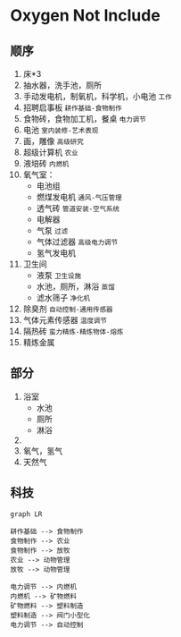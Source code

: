# Oxygen Not Include

## 顺序
1. 床*3
2. 抽水器，洗手池，厕所
3. 手动发电机，制氧机，科学机，小电池 `工作`
4. 招聘启事板 `耕作基础-食物制作`
5. 食物砖，食物加工机，餐桌 `电力调节` 
6. 电池 `室内装修-艺术表现`
7. 画，雕像 `高级研究`
8. 超级计算机 `农业`
9. 液培砖 `内燃机`
10. 氧气室：
    - 电池组
    - 燃煤发电机 `通风-气压管理` 
    - 透气砖 `管道安装-空气系统` 
    - 电解器 
    - 气泵 `过滤`
    - 气体过滤器 `高级电力调节`
    - 氢气发电机
11. 卫生间
    - 液泵 `卫生设施`
    - 水池，厕所，淋浴 `蒸馏`
    - 滤水筛子 `净化机`
12. 除臭剂 `自动控制-通用传感器`
13. 气体元素传感器 `温度调节` 
14. 隔热砖 `蛮力精炼-精炼物体-熔炼` 
15. 精炼金属 

## 部分

1. 浴室
    - 水池
    - 厕所
    - 淋浴
2. 
2. 氧气，氢气
3. 天然气

## 科技

```mermaid
graph LR

耕作基础 --> 食物制作
食物制作 --> 农业
食物制作 --> 放牧
农业 --> 动物管理
放牧 --> 动物管理

电力调节 --> 内燃机
内燃机 --> 矿物燃料
矿物燃料 --> 塑料制造
塑料制造 --> 阀门小型化
电力调节 --> 自动控制

```